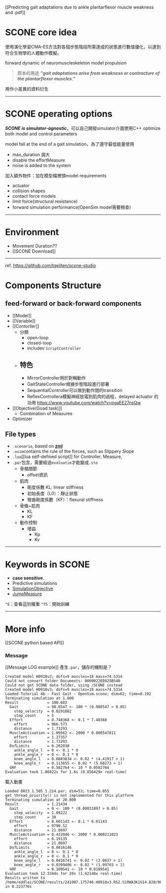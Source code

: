 [[Predicting gait adaptations due to ankle plantarflexor muscle weakness and .pdf]]
# SCONE core idea
使用演化學習CMA-ES方法對各個步態階段所需達成的狀態進行數值優化，以達到符合生物學的人體動作模擬。

forward dynamic of neuromuscleskeleton model propulsion
>原本的用途 ***"gait adaptations arise from weakness or contracture of the plantarflexor muscles."*** 

用作小差異的資料衍生

---
# SCONE operating options
***SCONE is simulator-agnostic***，可以自己開發simulator介面使用C++
optimize both model and control parameters

model fall at the end of a gait simulation，為了遵守最低能量使用
- max_duration 調大
- disable the effortMeasure
- noise is added to the system

加入額外物件：加在模型檔裡頭model requirements
- actuator
- collision shapes
- contact force models
- limit force(structural resistance)
- forward simulation performance(OpenSim model需要檢查)

---
# Environment
- Movement Duration??
- [[SCONE Download]]

---
ref. https://github.com/tgeijten/scone-studio
# Components Structure
## feed-forward or back-forward components
- [[Model]]
- [[Variable]]
- [[Contorller]]
	- 分類
		- open-loop
		- closed-loop
		- includev `ScriptController`
	- 特色
		- 
		- MirrorController用於對稱動作
		- GaitStateController根據步態階段進行部署
		- SequentialController可以做到動作間的transition
		- ReflexControllera模擬神經放電到肌肉的過程，delayed actuator 的功用 https://www.youtube.com/watch?v=pgaEE27nsQw
- [[Objective(Goad task)]]
	- Combination of Measures
- Optimizer

## File types
- `.scenario`, based on **[zml](https://github.com/tgeijten/zml)**
- `.osim`contains the rule of the forces, such as Slippery Slope
- `.lua`[[lua self-defined script]] for Controller, Measure, 
- `.par`包含，需要經過`evaluatie`才能變成`.sto`
	- 骨骼關節
		- offset資訊
	- 肌肉
		- 剛度係數 KL: linear stiffness
		- 初始長度（L0）：靜止狀態
		- 彎曲剛度係數（KF）：flexural stiffness
	- 骨骼+肌肉
		- KL
		- KF
	- 動作控制
		- 增益
			- Kp
			- Kv

---
# Keywords in SCONE 
- **case sensitive**.
- Predictive simulations
- [SimulationObjective](https://scone.software/doku.php?id=ref:simulation_objective "ref:simulation_objective")
- [JumpMeasure](https://scone.software/doku.php?id=ref:jump_measure "ref:jump_measure")

`^E`：查看這別權重
`^f5`：開始訓練

---
# More info
[[SCONE python based API]]
### Message
[[Message LOG example]]
產生`.par`，儲存的機制是？
```
Created model H0918v3; dofs=9 muscles=18 mass=74.5314
Could not convert folder Documents: 0000022ED925B540
Could not get SCONE data folder, using /SCONE instead
Created model H0918v3; dofs=9 muscles=18 mass=74.5314
Loaded Tutorial 4b - Fast Gait - OpenSim.scone; dim=62; time=0.192
Terminating simulation at 1.600
Result             = 100.683
  Gait             = 98.0547 <- 100 * (0.980547 > 0.05)
    step_velocity  = 0.0291802
    step_count     = 5
  Effort           = 0.748368 <- 0.1 * 7.48368
    effort         = 966.573
    distance       = 1.73293
  MuscleActivation = 1.09562 <- 2000 * 0.000547811
    effort         = 1.27357
    distance       = 1.73293
  DofLimits        = 0.202038
    ankle_angle_l  = 0 <- 0.1 * 0
    ankle_angle_r  = 0 <- 0.1 * 0
    knee_angle_l   = 0.0883834 <- 0.02 * (4.41917 > 1)
    knee_angle_r   = 0.113655 <- 0.02 * (5.68273 > 1)
  GRF              = 0.582764 <- 10 * 0.0582764
Evaluation took 1.86822s for 1.6s (0.856429x real-time)
```
載入動畫
```
Loaded 0023_1.505_1.214.par; dim=53; time=0.055
get_thread_priority() is not implemented for this platform
Terminating simulation at 20.000
Result             = 1.21434
  Gait             = 0 <- 100 * (0.00031097 > 0.05)
    step_velocity  = 1.09222
    step_count     = 38
  Effort           = 0.601143 <- 0.1 * 6.01143
    effort         = 9798.52
    distance       = 21.8697
  MuscleActivation = 0.422046 <- 2000 * 0.000211023
    effort         = 6.19135
    distance       = 21.8697
  DofLimits        = 0.0816146
    ankle_angle_l  = 0 <- 0.1 * 0
    ankle_angle_r  = 0 <- 0.1 * 0
    knee_angle_l   = 0.0416741 <- 0.02 * (2.0837 > 1)
    knee_angle_r   = 0.0399406 <- 0.02 * (1.99703 > 1)
  GRF              = 0.109541 <- 10 * 0.0109541
Evaluation took 12.3344s for 20s (1.62148x real-time)
Results written to /home/eddlai/SCONE/results/241007.175746.H0918v3.RS2.S10WA3K1G14.D20/0023_1.505_1.214.par.sto in 0.223776s
```
